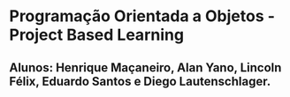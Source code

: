 # Programação Orientada a Objetos - Project Based Learning

## Alunos: Henrique Maçaneiro, Alan Yano, Lincoln Félix, Eduardo Santos e Diego Lautenschlager.
 
